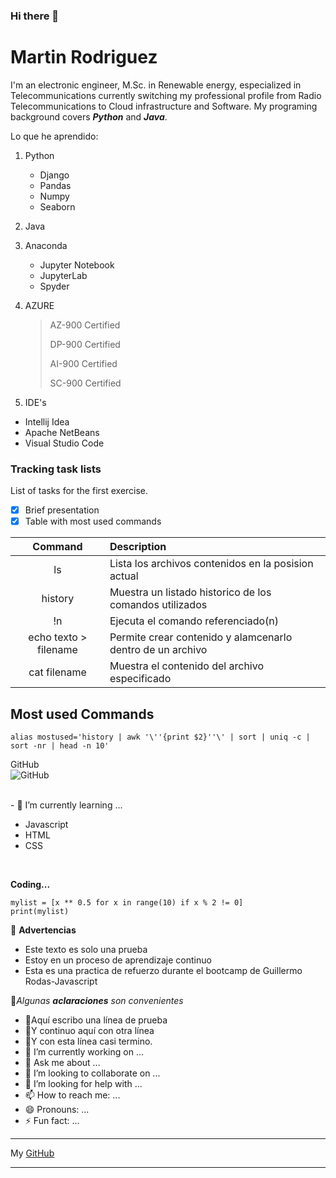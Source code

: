 ### Hi there 👋

<!--
**M4rtR0d/M4rtR0d** is a ✨ _special_ ✨ repository because its `README.md` (this file) appears on your GitHub profile.-->

# Martin Rodriguez

I'm an electronic engineer, M.Sc. in Renewable energy, especialized in Telecommunications currently switching my professional profile from Radio Telecommunications to Cloud infrastructure and Software. My programing background covers ***Python*** and ***Java***.

Lo que he aprendido:

1. Python
   * Django
   - Pandas
   - Numpy
   - Seaborn

2. Java
   
3. Anaconda
   * Jupyter Notebook
   * JupyterLab
   * Spyder

4. AZURE
   > AZ-900 Certified
   >
   > DP-900 Certified
   >
   > AI-900 Certified
   >
   > SC-900 Certified
 
 5. IDE's
   * Intellij Idea
   * Apache NetBeans
   * Visual Studio Code


### Tracking task lists

List of tasks for the first exercise.

- [x] Brief presentation
- [x] Table with most used commands

|**Command**|**Description**|
|:---------:|:--------------|
|ls|Lista los archivos contenidos en la posision actual|
|history|Muestra un listado historico de los comandos utilizados|
|!n|Ejecuta el comando referenciado(n)|
|echo texto > filename|Permite crear contenido y alamcenarlo dentro de un archivo|
|cat filename|Muestra el contenido del archivo especificado|

## Most used Commands

```
alias mostused='history | awk '\''{print $2}''\' | sort | uniq -c | sort -nr | head -n 10'
```

GitHub
<br/>
![GitHub](https://git-scm.com/images/logos/downloads/Git-Logo-2Color.png)
<br/>

<br/>  
- 🌱 I’m currently learning ...

* Javascript
* HTML
* CSS
<br/>

**Coding...**

```
mylist = [x ** 0.5 for x in range(10) if x % 2 != 0]
print(mylist)
```
   
  
👀 **Advertencias**
  - Este texto es solo una prueba
  - Estoy en un proceso de aprendizaje continuo
  - Esta es una practica de refuerzo durante el bootcamp de Guillermo Rodas-Javascript

🌟*Algunas **aclaraciones** son convenientes*

- 🐘Aquí escribo una línea de prueba
- 🐺Y continuo aquí con otra línea
- 🐻Y con esta línea casi termino.
- 🔭 I’m currently working on ...
- 💬 Ask me about ...
- 👯 I’m looking to collaborate on ...
- 🤔 I’m looking for help with ...
- 📫 How to reach me: ...
- 😄 Pronouns: ...
- ⚡ Fun fact: ...

***
My [GitHub](https://github.com/M4rtR0d)
***
